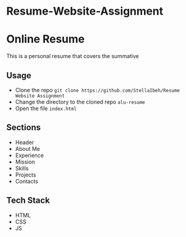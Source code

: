 # Resume-Website-Assignment
# Online Resume
This is a personal resume that covers the summative

## Usage
- Clone the repo `git clone https://github.com/StellaIbeh/Resume Website Assignment`
- Change the directory to the cloned repo `alu-resume`
- Open the file `index.html`

## Sections
- Header
- About Me
- Experience
- Mission
- Skills
- Projects
- Contacts

## Tech Stack
- HTML
- CSS
- JS
